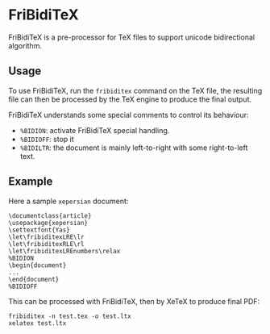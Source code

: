 FriBidiTeX
========

FriBidiTeX is a pre-processor for TeX files to support unicode bidirectional algorithm.

Usage
-----

To use FriBidiTeX, run the `fribiditex` command on the TeX file, the resulting file
can then be processed by the TeX engine to produce the final output.

FriBidiTeX understands some special comments to control its behaviour:

* `%BIDION`: activate FriBidiTeX special handling.
* `%BIDIOFF`: stop it
* `%BIDILTR`: the document is mainly left-to-right with some right-to-left text.

Example
-------

Here a sample `xepersian` document:

    \documentclass{article}
    \usepackage{xepersian}
    \settextfont{Yas}
    \let\fribiditexLRE\lr
    \let\fribiditexRLE\rl
    \let\fribiditexLREnumbers\relax
    %BIDION
    \begin{document}    
    ...
    \end{document}
    %BIDIOFF

This can be processed with FriBidiTeX, then by XeTeX to produce final PDF:

    fribiditex -n test.tex -o test.ltx
    xelatex test.ltx

